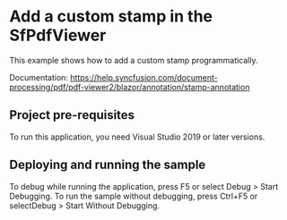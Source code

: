 # Add a custom stamp in the SfPdfViewer
This example shows how to add a custom stamp programmatically.

Documentation: https://help.syncfusion.com/document-processing/pdf/pdf-viewer2/blazor/annotation/stamp-annotation

## Project pre-requisites
To run this application, you need Visual Studio 2019 or later versions.

## Deploying and running the sample
To debug while running the application, press F5 or select Debug > Start Debugging. To run the sample without debugging, press Ctrl+F5 or selectDebug > Start Without Debugging.